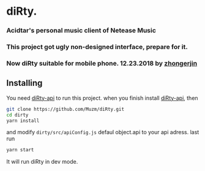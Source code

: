 # diRty.
### Acidtar's personal music client of Netease Music
### This project got ugly non-designed interface, prepare for it.
### Now diRty suitable for mobile phone. 12.23.2018 by [zhongerjin](https://github.com/zhongerjin)
## Installing
You need [diRty-api](https://github.com/Muzm/diRty-api) to run this project.
when you finish install [diRty-api](https://github.com/Muzm/diRty-api), then
``` bash
git clone https://github.com/Muzm/diRty.git
cd dirty
yarn install
```
and modify `dirty/src/apiConfig.js` defaul object.api to your api adress.
last run 
``` bash
yarn start
```
It will run diRty in dev mode.

